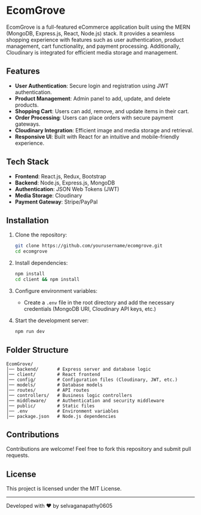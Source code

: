 
# EcomGrove

EcomGrove is a full-featured eCommerce application built using the MERN (MongoDB, Express.js, React, Node.js) stack. It provides a seamless shopping experience with features such as user authentication, product management, cart functionality, and payment processing. Additionally, Cloudinary is integrated for efficient media storage and management.

## Features

- **User Authentication**: Secure login and registration using JWT authentication.
- **Product Management**: Admin panel to add, update, and delete products.
- **Shopping Cart**: Users can add, remove, and update items in their cart.
- **Order Processing**: Users can place orders with secure payment gateways.
- **Cloudinary Integration**: Efficient image and media storage and retrieval.
- **Responsive UI**: Built with React for an intuitive and mobile-friendly experience.

## Tech Stack

- **Frontend**: React.js, Redux, Bootstrap
- **Backend**: Node.js, Express.js, MongoDB
- **Authentication**: JSON Web Tokens (JWT)
- **Media Storage**: Cloudinary
- **Payment Gateway**: Stripe/PayPal

## Installation

1. Clone the repository:
   ```sh
   git clone https://github.com/yourusername/ecomgrove.git
   cd ecomgrove
   ```
2. Install dependencies:
   ```sh
   npm install
   cd client && npm install
   ```
3. Configure environment variables:
   - Create a `.env` file in the root directory and add the necessary credentials (MongoDB URI, Cloudinary API keys, etc.)

4. Start the development server:
   ```sh
   npm run dev
   ```

## Folder Structure
```
EcomGrove/
│── backend/       # Express server and database logic
│── client/        # React frontend
│── config/        # Configuration files (Cloudinary, JWT, etc.)
│── models/        # Database models
│── routes/        # API routes
│── controllers/   # Business logic controllers
│── middleware/    # Authentication and security middleware
│── public/        # Static files
│── .env           # Environment variables
│── package.json   # Node.js dependencies
```

## Contributions
Contributions are welcome! Feel free to fork this repository and submit pull requests.

## License
This project is licensed under the MIT License.

---
Developed with ❤️ by selvaganapathy0605

